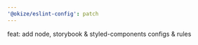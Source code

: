 ```yaml
---
'@okize/eslint-config': patch
---
```


feat: add node, storybook & styled-components configs & rules

